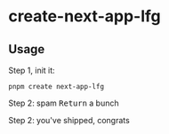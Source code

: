 # create-next-app-lfg

## Usage

Step 1, init it:

```
pnpm create next-app-lfg
```

Step 2: spam <kbd>Return</kbd> a bunch

Step 2: you've shipped, congrats
